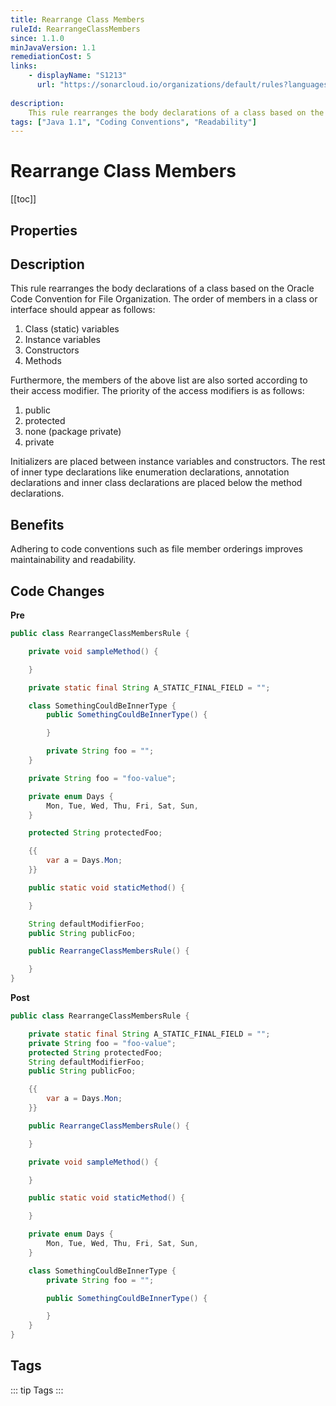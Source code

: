 ```yaml
---
title: Rearrange Class Members
ruleId: RearrangeClassMembers
since: 1.1.0
minJavaVersion: 1.1
remediationCost: 5
links:
    - displayName: "S1213"
      url: "https://sonarcloud.io/organizations/default/rules?languages=java&open=java%3AS1213&q=S1213"
    
description:
    This rule rearranges the body declarations of a class based on the Oracle Code Convention for File Organization.
tags: ["Java 1.1", "Coding Conventions", "Readability"]
---
```


# Rearrange Class Members

[[toc]]

## Properties

<RuleProperties />


## Description

This rule rearranges the body declarations of a class based on the Oracle Code Convention for File Organization.
The order of members in a class or interface should appear as follows:

1. Class (static) variables
2. Instance variables
3. Constructors
4. Methods

Furthermore, the members of the above list are also sorted according to their access modifier.
The priority of the access modifiers is as follows:

1. public
2. protected
3. none (package private)
4. private

Initializers are placed between instance variables and constructors.
The rest of inner type declarations like enumeration declarations, annotation declarations and inner class declarations are placed below the method declarations.

## Benefits

Adhering to code conventions such as file member orderings improves maintainability and readability.


## Code Changes

__Pre__
```java
public class RearrangeClassMembersRule {

	private void sampleMethod() {

	}

	private static final String A_STATIC_FINAL_FIELD = "";

	class SomethingCouldBeInnerType {
		public SomethingCouldBeInnerType() {

		}

		private String foo = "";
	}

	private String foo = "foo-value";

	private enum Days {
		Mon, Tue, Wed, Thu, Fri, Sat, Sun,
	}

	protected String protectedFoo;

	{{
		var a = Days.Mon;
	}}

	public static void staticMethod() {

	}

	String defaultModifierFoo;
	public String publicFoo;

	public RearrangeClassMembersRule() {

	}
}
```

__Post__
```java
public class RearrangeClassMembersRule {

	private static final String A_STATIC_FINAL_FIELD = "";
	private String foo = "foo-value";
	protected String protectedFoo;
	String defaultModifierFoo;
	public String publicFoo;

	{{
		var a = Days.Mon;
	}}

	public RearrangeClassMembersRule() {

	}

	private void sampleMethod() {

	}

	public static void staticMethod() {

	}

	private enum Days {
		Mon, Tue, Wed, Thu, Fri, Sat, Sun,
	}

	class SomethingCouldBeInnerType {
		private String foo = "";

		public SomethingCouldBeInnerType() {

		}
	}
}
```

<VersionNotice />


## Tags

::: tip Tags
<TagLinks />
:::